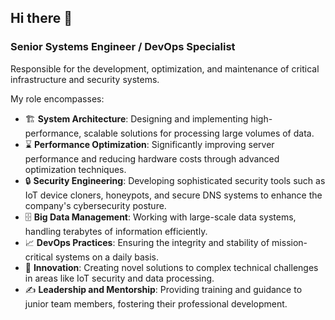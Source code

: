 ## Hi there 👋

### Senior Systems Engineer / DevOps Specialist

Responsible for the development, optimization, and maintenance of critical infrastructure and security systems.

My role encompasses:

- :building_construction: **System Architecture**: Designing and implementing high-performance, scalable solutions for processing large volumes of data.
- :hourglass: **Performance Optimization**: Significantly improving server performance and reducing hardware costs through advanced optimization techniques.
- :lock: **Security Engineering**: Developing sophisticated security tools such as IoT device cloners, honeypots, and secure DNS systems to enhance the company's cybersecurity posture.
- :file_cabinet: **Big Data Management**: Working with large-scale data systems, handling terabytes of information efficiently.
- :chart_with_upwards_trend: **DevOps Practices**: Ensuring the integrity and stability of mission-critical systems on a daily basis.
- :rocket: **Innovation**: Creating novel solutions to complex technical challenges in areas like IoT security and data processing.
- :writing_hand: **Leadership and Mentorship**: Providing training and guidance to junior team members, fostering their professional development.

<!--
**IQooLogic/IQooLogic** is a ✨ _special_ ✨ repository because its `README.md` (this file) appears on your GitHub profile.

Here are some ideas to get you started:

- 🔭 I’m currently working on ...
- 🌱 I’m currently learning ...
- 👯 I’m looking to collaborate on ...
- 🤔 I’m looking for help with ...
- 💬 Ask me about ...
- 📫 How to reach me: ...
- 😄 Pronouns: ...
- ⚡ Fun fact: ...
-->
